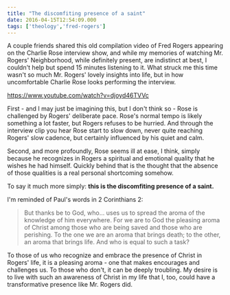 ```yaml
---
title: "The discomfiting presence of a saint"
date: 2016-04-15T12:54:09.000
tags: ['theology','fred-rogers']
---
```


A couple friends shared this old compilation video of Fred Rogers appearing on the Charlie Rose interview show, and while my memories of watching Mr. Rogers' Neighborhood, while definitely present, are indistinct at best, I couldn't help but spend 15 minutes listening to it. What struck me this time wasn't so much Mr. Rogers' lovely insights into life, but in how uncomfortable Charlie Rose looks performing the interview.

https://www.youtube.com/watch?v=djoyd46TVVc

First - and I may just be imagining this, but I don't think so - Rose is challenged by Rogers' deliberate pace. Rose's normal tempo is likely something a lot faster, but Rogers refuses to be hurried. And through the interview clip you hear Rose start to slow down, never quite reaching Rogers' slow cadence, but certainly influenced by his quiet and calm.

Second, and more profoundly, Rose seems ill at ease, I think, simply because he recognizes in Rogers a spiritual and emotional quality that he wishes he had himself. Quickly behind that is the thought that the absence of those qualities is a real personal shortcoming somehow.

To say it much more simply: **this is the discomfiting presence of a saint.**

I'm reminded of Paul's words in 2 Corinthians 2:

> But thanks be to God, who... uses us to spread the aroma of the knowledge of him everywhere. For we are to God the pleasing aroma of Christ among those who are being saved and those who are perishing. To the one we are an aroma that brings death; to the other, an aroma that brings life. And who is equal to such a task?

To those of us who recognize and embrace the presence of Christ in Rogers' life, it is a pleasing aroma - one that makes encourages and challenges us. To those who don't, it can be deeply troubling. My desire is to live with such an awareness of Christ in my life that I, too, could have a transformative presence like Mr. Rogers did.
